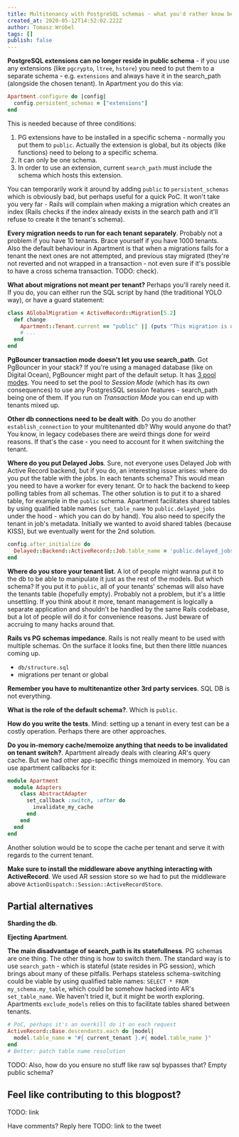 ```yaml
---
title: Multitenancy with PostgreSQL schemas - what you'd rather know before
created_at: 2020-05-12T14:52:02.222Z
author: Tomasz Wróbel
tags: []
publish: false
---
```


**PostgreSQL extensions can no longer reside in public schema** - if you use any extensions (like `pgcrypto`, `ltree`, `hstore`) you need to put them to a separate schema - e.g. `extensions` and always have it in the search_path (alongside the chosen tenant). In Apartment you do this via:

```ruby
Apartment.configure do |config|
  config.persistent_schemas = ["extensions"]
end
```

This is needed because of three conditions:

1. PG extensions have to be installed in a specific schema - normally you put them to `public`. Actually the extension is global, but its objects (like functions) need to belong to a specific schema.
2. It can only be one schema.
3. In order to use an extension, current `search_path` must include the schema which hosts this extension.

You can temporarily work it around by adding `public` to `persistent_schemas` which is obviously bad, but perhaps useful for a quick PoC. It won't take you very far - Rails will complain when making a migration which creates an index (Rails checks if the index already exists in the search path and it'll refuse to create it the tenant's schema).

**Every migration needs to run for each tenant separately**. Probably not a problem if you have 10 tenants. Brace yourself if you have 1000 tenants. Also the default behaviour in Apartment is that when a migrations fails for a tenant the next ones are not attempted, and previous stay migrated (they're not reverted and not wrapped in a transaction - not even sure if it's possible to have a cross schema transaction. TODO: check).

**What about migrations not meant per tenant?** Perhaps you'll rarely need it. If you do, you can either run the SQL script by hand (the traditional YOLO way), or have a guard statement:

```ruby
class AGlobalMigration < ActiveRecord::Migration[5.2]
  def change
    Apartment::Tenant.current == "public" || (puts "This migration is only meant for public schema, skipping."; return)
    # ...
  end
end
```

**PgBouncer transaction mode doesn't let you use search_path**. Got PgBouncer in your stack? If you're using a managed database (like on Digital Ocean), PgBouncer might part of the default setup. It has [3 pool modes](https://www.pgbouncer.org/features.html). You need to set the pool to _Session Mode_ (which has its own consequences) to use any PostgresSQL session features - search_path being one of them. If you run on _Transaction Mode_ you can end up with tenants mixed up.

**Other db connections need to be dealt with**. Do you do another `establish_connection` to your multitenanted db? Why would anyone do that? You know, in legacy codebases there are weird things done for weird reasons. If that's the case - you need to account for it when switching the tenant. 

**Where do you put Delayed Jobs**. Sure, not everyone uses Delayed Job with Active Record backend, but if you do, an interesting issue arises: where do you put the table with the jobs. In each tenants schema? This would mean you need to have a worker for every tenant. Or to hack the backend to keep polling tables from all schemas. The other solution is to put it to a shared table, for example in the `public` schema. Apartment facilitates shared tables by using qualified table names (`set_table_name` to `public.delayed_jobs` under the hood - which you can do by hand). You also need to specify the tenant in job's metadata. Initially we wanted to avoid shared tables (because KISS), but we eventually went for the 2nd solution.

```ruby
config.after_initialize do
  Delayed::Backend::ActiveRecord::Job.table_name = 'public.delayed_jobs'
end
```

**Where do you store your tenant list**. A lot of people might wanna put it to the db to be able to manipulate it just as the rest of the models. But which schema? If you put it to `public`, all of your tenants' schemas will also have the tenants table (hopefully empty). Probably not a problem, but it's a little unsettling. If you think about it more, tenant management is logically a separate application and shouldn't be handled by the same Rails codebase, but a lot of people will do it for convenience reasons. Just beware of accruing to many hacks around that.

**Rails vs PG schemas impedance**. Rails is not really meant to be used with multiple schemas. On the surface it looks fine, but then there little nuances coming up. 

* `db/structure.sql`
* migrations per tenant or global


**Remember you have to multitenantize other 3rd party services**. SQL DB is not everything.

**What is the role of the default schema?**. Which is `public`.

**How do you write the tests**. Mind: setting up a tenant in every test can be a costly operation. Perhaps there are other approaches.

**Do you in-memory cache/memoize anything that needs to be invalidated on tenant switch?**. Apartment already deals with clearing AR's query cache. But we had other app-specific things memoized in memory. You can use apartment callbacks for it:

```ruby
module Apartment
  module Adapters
    class AbstractAdapter
      set_callback :switch, :after do
        invalidate_my_cache
      end
    end
  end
end
```

Another solution would be to scope the cache per tenant and serve it with regards to the current tenant.

**Make sure to install the middleware above anything interacting with ActiveRecord**. We used AR session store so we had to put the middleware above `ActionDispatch::Session::ActiveRecordStore`.

## Partial alternatives

**Sharding the db**.

**Ejecting Apartment**.

**The main disadvantage of search_path is its statefullness**. PG schemas are one thing. The other thing is how to switch them. The standard way is to use `search_path` - which is stateful (state resides in PG session), which brings about many of these pitfalls. Perhaps stateless schema-switching could be viable by using qualified table names: `SELECT * FROM my_schema.my_table`, which could be somehow hacked into AR's `set_table_name`. We haven't tried it, but it might be worth exploring. Apartments `exclude_models` relies on this to facilitate tables shared between tenants.

```ruby
# PoC, perhaps it's an overkill do it on each request
ActiveRecord::Base.descendants.each do |model|
  model.table_name = "#{ current_tenant }.#{ model.table_name }"
end
# Better: patch table name resolution
```

TODO: Also, how do you ensure no stuff like raw sql bypasses that? Empty public schema?


## Feel like contributing to this blogpost?

TODO: link

Have comments? Reply here TODO: link to the tweet 
